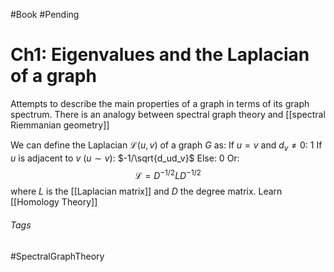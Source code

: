 #Book #Pending 
# Ch1: Eigenvalues and the Laplacian of a graph
Attempts to describe the main properties of a graph in terms of its graph spectrum.
There is an analogy between spectral graph theory and [[spectral Riemmanian geometry]]

We can define the Laplacian $\mathcal{L}(u, v)$ of a graph $G$ as:
	If $u=v$ and $d_v\neq 0$: 1
	If $u$ is adjacent to $v$ ($u \sim v$): $-1/\sqrt{d_ud_v}$
	Else: 0
Or: 
$$
\mathcal{L} = D^{-1/2}LD^{-1/2}
$$where $L$ is the [[Laplacian matrix]] and $D$ the degree matrix.
Learn [[Homology Theory]]

###### Tags
#SpectralGraphTheory 